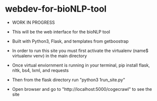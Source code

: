 # webdev-for-bioNLP-tool
* WORK IN PROGRESS
* This will be the web interface for the bioNLP tool
* Built with Python3, Flask, and templates from getboostrap

* In order to run this site you must first activate the virtualenv (name$ virtualenv venv) in the main directory
* Once virtual enviornment is running in your terminal, pip install flask, nltk, bs4, lxml, and requests
* Then from the flask directory run "python3 1run_site.py"
* Open browser and go to "http://localhost:5000/cogecrawl" to see the site
